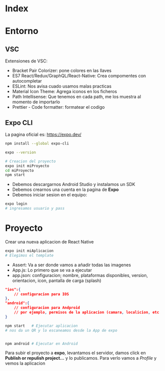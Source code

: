 # Index

# Entorno

## VSC
Extensiones de VSC:
- Bracket Pair Colorizer: pone colores en las llaves
- ES7 React/Redux/GraphQL/React-Native: Crea compomentes con autocompletar
- ESLint: Nos avisa cuado usamos malas practicas
- Material Icon Theme: Agrega iconos en los ficheros
- Path Intellisense: Que tenemos en cada path, me los muestra al momento de importarlo
- Prettier - Code formatter: formatear el codigo

## Expo CLI
La pagina oficial es: https://expo.dev/

```sh
npm install --global expo-cli

expo --version

# Creacion del proyecto
expo init miProyecto
cd miProyecto
npm start
```

- Debemos descargarnos Android Studio y instalamos un SDK
- Debemos crearnos una cuenta en la pagina de **Expo**
- Debemos iniciar sesion en el equipo:
```sh
expo login
# ingresamos usuario y pass

```

# Proyecto

Crear una nueva aplicacion de React Native
```sh
expo init miAplicacion
# Elegimos el template

```

- Assert: Va a ser donde vamos a añadir todas las imagenes
- App.js: Lo primero que se va a ejecutar
- app.json: configuracion; nombre, plataformas disponibles, version, orientacion, icon, pantalla de carga (splash)

```json
"ios":{
    // configuracion para IOS
},
"android":{
    // configuracion para Andproid
    // por ejemplo, permisos de la aplicacion (camara, localicion, etc..)
}

```

```sh
npm start   # Ejecutar aplicacion
# nos da un QR y lo escaneamos desde la App de expo


npm android # Ejecutar en Android
```

Para subir el proyecto a **expo**, levantamos el servidor, damos click en **Publish or repulish project...** y lo publicamos. Para verlo vamos a *Profile* y vemos la aplicacion